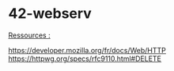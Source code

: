 # 42-webserv
<u> Ressources <u> :

https://developer.mozilla.org/fr/docs/Web/HTTP <br>
https://httpwg.org/specs/rfc9110.html#DELETE
